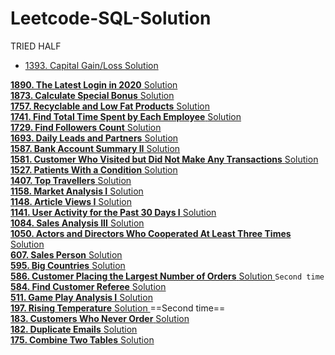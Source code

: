 # Leetcode-SQL-Solution

TRIED HALF
* <a href="https://leetcode.com/problems/capital-gainloss/description/?envType=study-plan&id=sql-i"> 1393. Capital Gain/Loss <a>   <a href="https://github.com/CIANPINGPENG/Leetcode-SQL-Solution/blob/main/SQL/1393.%20Capital%20Gain%20%26%20Loss"> Solution <a>  

<a href="https://leetcode.com/problems/the-latest-login-in-2020/description/?envType=study-plan&id=sql-i"> **1890. The Latest Login in 2020** <a>   <a href="https://github.com/CIANPINGPENG/Leetcode-SQL-Solution/blob/main/SQL/1890.%20The%20Latest%20Login%20in%202020"> Solution <a>  
<a href="https://leetcode.com/problems/calculate-special-bonus/description/?envType=study-plan&id=sql-i"> **1873. Calculate Special Bonus** <a>   <a href="https://github.com/CIANPINGPENG/Leetcode-SQL-Solution/blob/main/SQL/1873.%20Calculate%20Special%20Bonus"> Solution <a>  
<a href="https://leetcode.com/problems/big-countries/description/?envType=study-plan&id=sql-i"> **1757. Recyclable and Low Fat Products** <a>   <a href="https://github.com/CIANPINGPENG/Leetcode-SQL-Solution/blob/main/SQL/595.%20Big%20Countries"> Solution <a>  
<a href="https://leetcode.com/problems/find-total-time-spent-by-each-employee/description/?envType=study-plan&id=sql-i"> **1741. Find Total Time Spent by Each Employee** <a>   <a href="https://github.com/CIANPINGPENG/Leetcode-SQL-Solution/blob/main/SQL/1741.%20Find%20Total%20Time%20Spent%20by%20Each%20Employee"> Solution <a>  
<a href="https://leetcode.com/problems/find-followers-count/description/?envType=study-plan&id=sql-i"> **1729. Find Followers Count** <a>   <a href="https://github.com/CIANPINGPENG/Leetcode-SQL-Solution/tree/main/SQL"> Solution <a>  
<a href="https://leetcode.com/problems/daily-leads-and-partners/description/?envType=study-plan&id=sql-i"> **1693. Daily Leads and Partners** <a>   <a href="https://github.com/CIANPINGPENG/Leetcode-SQL-Solution/blob/main/SQL/1693.%20Daily%20Leads%20and%20Partners"> Solution <a>  
<a href="https://leetcode.com/problems/bank-account-summary-ii/description/"> **1587. Bank Account Summary II** <a>   <a href="https://github.com/CIANPINGPENG/Leetcode-SQL-Solution/blob/main/SQL/1587.%20Bank%20Account%20Summary%20II"> Solution <a>   
<a href="https://leetcode.com/problems/customer-who-visited-but-did-not-make-any-transactions/description/?envType=study-plan&id=sql-i"> **1581. Customer Who Visited but Did Not Make Any Transactions** <a>   <a href="https://github.com/CIANPINGPENG/Leetcode-SQL-Solution/blob/main/SQL/1581.%20Customer%20Who%20Visited%20but%20Did%20Not%20Make%20Any%20Transactions"> Solution <a>  
<a href="https://leetcode.com/problems/patients-with-a-condition/description/?envType=study-plan&id=sql-i"> **1527. Patients With a Condition** <a>   <a href="https://github.com/CIANPINGPENG/Leetcode-SQL-Solution/blob/main/SQL/1527.%20Patients%20With%20a%20Condition"> Solution <a>  
<a href="https://leetcode.com/problems/top-travellers/description/?envType=study-plan&id=sql-i"> **1407. Top Travellers** <a>   <a href="https://github.com/CIANPINGPENG/Leetcode-SQL-Solution/blob/main/SQL/1407.%20Top%20Travellers"> Solution <a>  
<a href="https://leetcode.com/problems/market-analysis-i/description/?envType=study-plan&id=sql-i"> **1158. Market Analysis I** <a>   <a href="https://github.com/CIANPINGPENG/Leetcode-SQL-Solution/blob/main/SQL/1158.%20Market%20Analysis%20I"> Solution <a>  
<a href="https://leetcode.com/problems/article-views-i/description/?envType=study-plan&id=sql-i"> **1148. Article Views I** <a>   <a href="https://github.com/CIANPINGPENG/Leetcode-SQL-Solution/blob/main/SQL/1148.%20Article%20Views%20I"> Solution <a>  
<a href="https://leetcode.com/problems/user-activity-for-the-past-30-days-i/description/?envType=study-plan&id=sql-i"> **1141. User Activity for the Past 30 Days I** <a>   <a href="https://github.com/CIANPINGPENG/Leetcode-SQL-Solution/blob/main/SQL/1141.%20User%20Activity%20for%20the%20Past%2030%20Days%20I"> Solution <a>  
<a href="https://leetcode.com/problems/sales-analysis-iii/description/"> **1084. Sales Analysis III** <a>   <a href="https://github.com/CIANPINGPENG/Leetcode-SQL-Solution/blob/main/SQL/1084.%20Sales%20Analysis%20III"> Solution <a>  
<a href="https://leetcode.com/problems/actors-and-directors-who-cooperated-at-least-three-times/description/"> **1050. Actors and Directors Who Cooperated At Least Three Times** <a>   <a href="https://github.com/CIANPINGPENG/Leetcode-SQL-Solution/blob/main/SQL/1050.%20Actors%20and%20Directors%20Who%20Cooperated%20At%20Least%20Three%20Times"> Solution <a>  
<a href="https://leetcode.com/problems/sales-person/description/?envType=study-plan&id=sql-i"> **607. Sales Person** <a>   <a href="https://github.com/CIANPINGPENG/Leetcode-SQL-Solution/blob/main/SQL/607.%20Sales%20Person"> Solution <a>  
<a href="https://leetcode.com/problems/big-countries/description/?envType=study-plan&id=sql-i"> **595. Big Countries** <a>   <a href="https://github.com/CIANPINGPENG/Leetcode-SQL-Solution/blob/main/SQL/595.%20Big%20Countries"> Solution <a>  
<a href="https://leetcode.com/problems/customer-placing-the-largest-number-of-orders/description/"> **586. Customer Placing the Largest Number of Orders** <a>   <a href="https://github.com/CIANPINGPENG/Leetcode-SQL-Solution/blob/main/SQL/586.%20Customer%20Placing%20the%20Largest%20Number%20of%20Orders"> Solution <a> ``` Second time ```   
<a href="https://leetcode.com/problems/find-customer-referee/description/"> **584. Find Customer Referee** <a>   <a href="https://github.com/CIANPINGPENG/Leetcode-SQL-Solution/blob/main/SQL/584.%20Find%20Customer%20Referee"> Solution <a>  
<a href="https://leetcode.com/problems/game-play-analysis-i/description/?envType=study-plan&id=sql-i"> **511. Game Play Analysis I** <a>   <a href="https://leetcode.com/problems/game-play-analysis-i/description/?envType=study-plan&id=sql-i"> Solution <a>  
<a href="https://leetcode.com/problems/rising-temperature/description/"> **197. Rising Temperature** <a>   <a href="https://github.com/CIANPINGPENG/Leetcode-SQL-Solution/blob/main/SQL/197.%20Rising%20Temperature"> Solution <a>  ==Second time==  
<a href="https://leetcode.com/problems/customers-who-never-order/description/?envType=study-plan&id=sql-i"> **183. Customers Who Never Order** <a>   <a href="https://github.com/CIANPINGPENG/Leetcode-SQL-Solution/blob/main/SQL/183.%20Customers%20Who%20Never%20Order"> Solution <a>  
<a href="https://leetcode.com/problems/duplicate-emails/description/"> **182. Duplicate Emails** <a>   <a href="https://github.com/CIANPINGPENG/Leetcode-SQL-Solution/blob/main/SQL/182.%20Duplicate%20Emails"> Solution <a>   
<a href="https://leetcode.com/problems/combine-two-tables/description/"> **175. Combine Two Tables** <a>   <a href="https://github.com/CIANPINGPENG/Leetcode-SQL-Solution/blob/main/SQL/175.%20Combine%20Two%20Tables"> Solution <a>  
